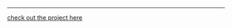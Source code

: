 <hr>

<a href="https://zealous-mcclintock-370931.netlify.app/" target="_blank">check out the project here</a>
